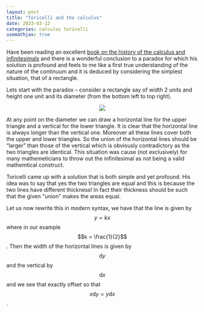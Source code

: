```yaml
---
layout: post
title: "Toricelli and the calculus"
date: 2023-03-12
categories: calculus toricelli
usemathjax: true
---
```


Have been reading an excellent <a href="https://www.wob.com/en-gb/books/assoc-prof-amir-alexander/infinitesimal/9781780746425">book on the history of the calculus and infinitesimals</a>
and there is a wonderful conclusion to a paradox for which his solution is
profound and feels to me like a first true understanding of the nature of the
continuum and it is deduced by considering the simplest situation, that of a 
rectangle.

Lets start with the paradox – consider a rectangle say of width 2 units and
height one unit and its diameter (from the
bottom left to top right). 
<p align="center">
  <img src="/assets/toricelli-rectangle.png" />
</p>
At any point on the diameter we can draw
a horizontal line for the upper triangle and a vertical for the lower triangle.
It is clear that the horizontal line is always longer than the vertical one.
Moreover all these lines cover both the upper and lower triangles. So the union
of the horizontal lines should be “larger” than those of the vertical which is
obviously contradictory as the two triangles are identical. This situation was
cause (not exclusively) for many mathemeticians to throw out the infinitesimal
as not being a valid mathemtical construct.

Toricelli came up with a solution that is both simple and yet profound.
His idea was to say that yes the two triangles are equal and this is because
the two lines have different thickness! In fact their thickness should be such
that the given "union" makes the areas equal.

Let us now rewrite this in modern syntax, we have that the line is given by
$$y=kx$$ where in our example $$k = \frac{1}{2}$$. Then the width of the horizontal
lines is given by $$\text{d}y$$ and the vertical by $$\text{d}x$$ and we see that
exactly offset so that $$x\text{d}y = y \text{d}x$$.
